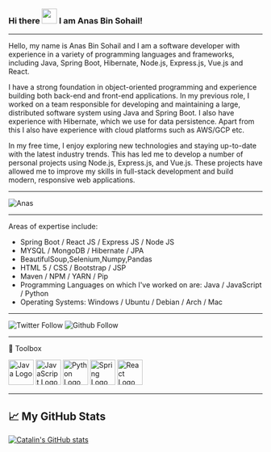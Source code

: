 ### Hi there <img src="https://raw.githubusercontent.com/MartinHeinz/MartinHeinz/master/wave.gif" width="30px"> I am Anas Bin Sohail!
---


Hello, my name is Anas Bin Sohail and I am a software developer with experience in a variety of programming languages and frameworks, including Java, Spring Boot, Hibernate, Node.js, Express.js, Vue.js and React.

I have a strong foundation in object-oriented programming and experience building both back-end and front-end applications. In my previous role, I worked on a team responsible for developing and maintaining a large, distributed software system using Java and Spring Boot. I also have experience with Hibernate, which we use for data persistence. Apart from this I also have experience with cloud platforms such as AWS/GCP etc. 

In my free time, I enjoy exploring new technologies and staying up-to-date with the latest industry trends. This has led me to develop a number of personal projects using Node.js, Express.js, and Vue.js. These projects have allowed me to improve my skills in full-stack development and build modern, responsive web applications.

---

![Anas](https://i.ibb.co/rb1bgPH/anas-banner.png)

---

Areas of expertise include:
- Spring Boot / React JS / Express JS / Node JS
- MYSQL / MongoDB / Hibernate / JPA 
- BeautifulSoup,Selenium,Numpy,Pandas
- HTML 5 / CSS / Bootstrap / JSP
- Maven / NPM / YARN / Pip  
- Programming Languages on which I've worked on are: Java / JavaScript / Python
- Operating Systems: Windows / Ubuntu / Debian / Arch / Mac 

---


![Twitter Follow](https://img.shields.io/twitter/follow/anasbinsohail?style=social)
![Github Follow](https://img.shields.io/github/followers/thebinsohail?style=social)


---

🧰 Toolbox

<img src="https://cdn.worldvectorlogo.com/logos/java.svg" alt="Java Logo" width="50" height="50"/> <img src="https://cdn.worldvectorlogo.com/logos/logo-javascript.svg" alt="JavaScript Logo" width="50" height="50"/> <img src="https://cdn.worldvectorlogo.com/logos/python-5.svg" alt="Python Logo" width="50" height="50"/> <img src="https://cdn.worldvectorlogo.com/logos/spring-3.svg" alt="Spring Logo" width="50" height="50"/> <img src="https://cdn.worldvectorlogo.com/logos/react-1.svg" alt="React Logo" width="50" height="50"/> 

---

## &#x1f4c8; My GitHub Stats

[![Catalin's GitHub stats](https://github-readme-stats.vercel.app/api?username=thebinsohail&theme=radical)](https://github.com/anuraghazra/github-readme-stats)
